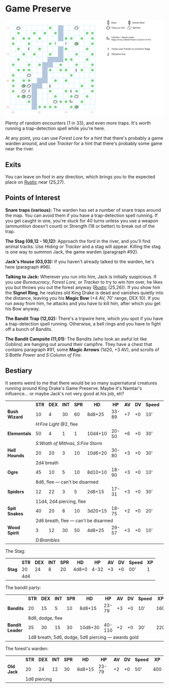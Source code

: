 # Game Preserve

[![map](game-preserve.svg)](game-preserve.svg)

Plenty of random encounters (1 in 33), and even more traps. It's worth running a trap-detection spell while you're here.

At any point, you can use *Forest Lore* for a hint that there's probably a game warden around, and use *Tracker* for a hint that there's probably some game near the river.

## Exits

You can leave on foot in any direction, which brings you to the expected place on [Rustic](dilmun.md) near (25,27).

## Points of Interest

**Snare traps (various):** The warden has set a number of snare traps around the map. You can avoid them if you have a trap-detection spell running. If you get caught in one, you're stuck for 40 turns unless you use a weapon (ammunition doesn't count) or Strength (18 or better) to break out of the trap.

**The Stag (08,12 - 10,12):** Approach the ford in the river, and you'll find animal tracks. Use *Hiding* or *Tracker* and a stag will appear. Killing the stag is one way to summon Jack, the game warden (paragraph #92).

**Jack's House (03,03):** If you haven't already talked to the warden, he's here (paragraph #96).

**Talking to Jack:** Wherever you run into him, Jack is initially suspicious. If you use *Bureaucracy*, *Forest Lore*, or *Tracker* to try to win him over, he likes you but throws you out the forest anyway ([Rustic](dilmun.md) (25,26)). If you show him the **Signet Ring**, he realizes old King Drake is dead and vanishes quietly into the distance, leaving you his **Magic Bow** (+4 AV, 70' range, DEX 10). If you run away from him, he attacks and you have to kill him, after which you get his Bow anyway.

**The Bandit Trap (12,02):** There's a tripwire here, which you spot if you have a trap-detection spell running. Otherwise, a bell rings and you have to fight off a bunch of Bandits.

**The Bandit Campsite (11,01):** The Bandits (who look an awful lot like Goblins) are hanging out around their campfire. They have a chest that contains paragraph #91, some **Magic Arrows** (1d20, +3 AV), and scrolls of *S:Battle Power* and *S:Column of Fire*.

## Bestiary

It seems weird to me that there would be so many supernatural creatures running around King Drake's Game Preserve. Maybe it's Namtar's influence... or maybe Jack's not very good at his job, eh?

<table>
  <tr>
    <th></th>
    <th>STR</th>
    <th>DEX</th>
    <th>INT</th>
    <th>SPR</th>
    <th>HD</th>
    <th>HP</th>
    <th>AV</th>
    <th>DV</th>
    <th>Speed</th>
    <th>XP</th>
  </tr>
  <tr>
    <td><b>Bush Wizard</b></td>
    <td>10</td>
    <td>4</td>
    <td>30</td>
    <td>60</td>
    <td>8d8+25</td>
    <td>33-89</td>
    <td>+7</td>
    <td>+0</td>
    <td>10'</td>
    <td>240</td>
  </tr><tr>
    <td></td>
    <td colspan="10"><i>H:Fire Light</i> @2, flee</td>
  </tr>
  <tr>
    <td><b>Elementals</b></td>
    <td>50</td>
    <td>4</td>
    <td>1</td>
    <td>1</td>
    <td>10d4+10</td>
    <td>20-50</td>
    <td>+6</td>
    <td>+0</td>
    <td>30'</td>
    <td>400</td>
  </tr><tr>
    <td></td>
    <td colspan="10"><i>S:Wrath of Mithras</i>, <i>S:Fire Storm</i></td>
  </tr>
  <tr>
    <td><b>Hell Hounds</b></td>
    <td>20</td>
    <td>20</td>
    <td>3</td>
    <td>10</td>
    <td>10d6+20</td>
    <td>30-80</td>
    <td>+3</td>
    <td>+0</td>
    <td>30'</td>
    <td>170</td>
  </tr><tr>
    <td></td>
    <td colspan="10">2d4 breath</td>
  </tr>
  <tr>
    <td><b>Ogre</b></td>
    <td>45</td>
    <td>10</td>
    <td>5</td>
    <td>10</td>
    <td>8d10+10</td>
    <td>18-90</td>
    <td>+3</td>
    <td>+0</td>
    <td>10'</td>
    <td>180</td>
  </tr><tr>
    <td></td>
    <td colspan="10">8d6, flee — can't be disarmed</td>
  </tr>
  <tr>
    <td><b>Spiders</b></td>
    <td>12</td>
    <td>22</td>
    <td>3</td>
    <td>5</td>
    <td>2d8+15</td>
    <td>17-31</td>
    <td>+3</td>
    <td>+0</td>
    <td>30'</td>
    <td>180</td>
  </tr><tr>
    <td></td>
    <td colspan="10">11d4, 2d4 piercing, flee</td>
  </tr>
  <tr>
    <td><b>Spit Snakes</b></td>
    <td>40</td>
    <td>20</td>
    <td>8</td>
    <td>10</td>
    <td>3d20+15</td>
    <td>18-75</td>
    <td>+2</td>
    <td>+0</td>
    <td>20'</td>
    <td>160</td>
  </tr><tr>
    <td></td>
    <td colspan="10">2d6 breath, flee — can't be disarmed</td>
  </tr>
  <tr>
    <td><b>Wood Spirit</b></td>
    <td>3</td>
    <td>12</td>
    <td>30</td>
    <td>50</td>
    <td>4d8+25</td>
    <td>29-57</td>
    <td>+3</td>
    <td>+0</td>
    <td>10'</td>
    <td>200</td>
  </tr><tr>
    <td></td>
    <td colspan="10"><i>D:Brambles</i></td>
  </tr></table>

The Stag:

<table>
  <tr>
    <th></th>
    <th>STR</th>
    <th>DEX</th>
    <th>INT</th>
    <th>SPR</th>
    <th>HD</th>
    <th>HP</th>
    <th>AV</th>
    <th>DV</th>
    <th>Speed</th>
    <th>XP</th>
  </tr>
  <tr>
    <td><b>Stag</b></td>
    <td>20</td>
    <td>24</td>
    <td>8</td>
    <td>20</td>
    <td>4d8+0</td>
    <td>4-32</td>
    <td>+3</td>
    <td>+0</td>
    <td>00'</td>
    <td>1</td>
  </tr><tr>
    <td></td>
    <td colspan="10">4d4</td>
  </tr>
</table>

The bandit party:

<table>
  <tr>
    <th></th>
    <th>STR</th>
    <th>DEX</th>
    <th>INT</th>
    <th>SPR</th>
    <th>HD</th>
    <th>HP</th>
    <th>AV</th>
    <th>DV</th>
    <th>Speed</th>
    <th>XP</th>
  </tr>
  <tr>
    <td><b>Bandits</b></td>
    <td>20</td>
    <td>15</td>
    <td>5</td>
    <td>10</td>
    <td>8d8+15</td>
    <td>23-79</td>
    <td>+3</td>
    <td>+0</td>
    <td>10'</td>
    <td>160</td>
  </tr><tr>
    <td></td>
    <td colspan="10">8d6, dodge, flee</td>
  </tr>
  <tr>
    <td><b>Bandit Leader</b></td>
    <td>35</td>
    <td>30</td>
    <td>15</td>
    <td>30</td>
    <td>10d8+30</td>
    <td>40-110</td>
    <td>+2</td>
    <td>+0</td>
    <td>30'</td>
    <td>220</td>
  </tr><tr>
    <td></td>
    <td colspan="10">1d8 breath, 5d6, dodge, 5d6 piercing — awards gold</td>
  </tr>
</table>

The forest's warden:

<table>
  <tr>
    <th></th>
    <th>STR</th>
    <th>DEX</th>
    <th>INT</th>
    <th>SPR</th>
    <th>HD</th>
    <th>HP</th>
    <th>AV</th>
    <th>DV</th>
    <th>Speed</th>
    <th>XP</th>
  </tr>
  <tr>
    <td><b>Old Jack</b></td>
    <td>20</td>
    <td>24</td>
    <td>12</td>
    <td>30</td>
    <td>8d8+15</td>
    <td>23-79</td>
    <td>+2</td>
    <td>+0</td>
    <td>50'</td>
    <td>400</td>
  </tr><tr>
    <td></td>
    <td colspan="10">1d6 piercing</td>
  </tr>
</table>
